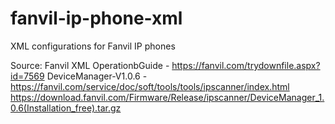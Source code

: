 # fanvil-ip-phone-xml
XML configurations for Fanvil IP phones

Source:
Fanvil XML OperationbGuide  - https://fanvil.com/trydownfile.aspx?id=7569
DeviceManager-V1.0.6        - https://fanvil.com/service/doc/soft/tools/tools/ipscanner/index.html 
                              https://download.fanvil.com/Firmware/Release/ipscanner/DeviceManager_1.0.6(Installation_free).tar.gz
